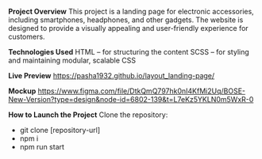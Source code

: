**Project Overview**
This project is a landing page for electronic accessories, including smartphones, headphones, and other gadgets. The website is designed to provide a visually appealing and user-friendly experience for customers.

**Technologies Used**
HTML – for structuring the content
SCSS – for styling and maintaining modular, scalable CSS

**Live Preview**
https://pasha1932.github.io/layout_landing-page/

**Mockup**
https://www.figma.com/file/DtkQmQ797hk0nI4KfMi2Uq/BOSE-New-Version?type=design&node-id=6802-139&t=L7eKz5YKLN0m5WxR-0

**How to Launch the Project**
Clone the repository:
- git clone [repository-url]
- npm i
- npm run start

